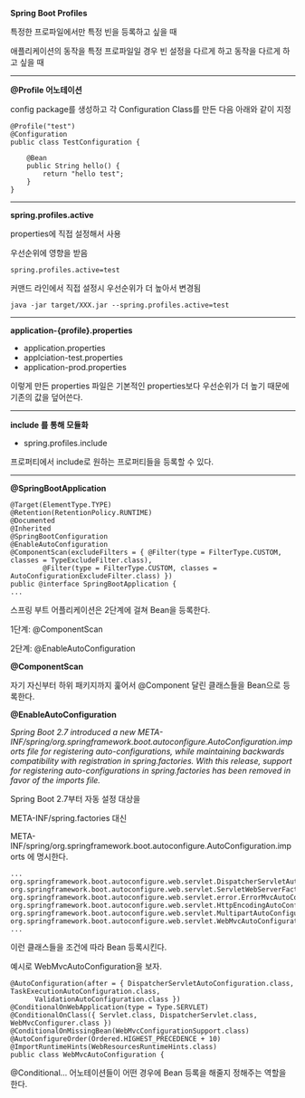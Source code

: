 **Spring Boot Profiles**

특정한 프로파일에서만 특정 빈을 등록하고 싶을 때

애플리케이션의 동작을 특정 프로파일일 경우 빈 설정을 다르게 하고 동작을 다르게 하고 싶을 때

---

**@Profile 어노테이션**

config package를 생성하고 각 Configuration Class를 만든 다음 아래와 같이 지정

```
@Profile("test")
@Configuration
public class TestConfiguration {

    @Bean
    public String hello() {
        return "hello test";
    }
}
```

---

**spring.profiles.active**

properties에 직접 설정해서 사용

우선순위에 영향을 받음

```
spring.profiles.active=test
```

커맨드 라인에서 직접 설정시 우선순위가 더 높아서 변경됨

```
java -jar target/XXX.jar --spring.profiles.active=test
```

---

**application-{profile}.properties**

-   application.properties
-   applciation-test.properties
-   application-prod.properties

이렇게 만든 properties 파일은 기본적인 properties보다 우선순위가 더 높기 때문에 기존의 값을 덮어쓴다.

---

**include 를 통해 모듈화**

-   spring.profiles.include

프로퍼티에서 include로 원하는 프로퍼티들을 등록할 수 있다.

---



**@SpringBootApplication**

```
@Target(ElementType.TYPE)
@Retention(RetentionPolicy.RUNTIME)
@Documented
@Inherited
@SpringBootConfiguration
@EnableAutoConfiguration
@ComponentScan(excludeFilters = { @Filter(type = FilterType.CUSTOM, classes = TypeExcludeFilter.class),
        @Filter(type = FilterType.CUSTOM, classes = AutoConfigurationExcludeFilter.class) })
public @interface SpringBootApplication {
...
```

스프링 부트 어플리케이션은 2단계에 걸쳐 Bean을 등록한다.

1단계: @ComponentScan

2단계: @EnableAutoConfiguration

**@ComponentScan**

자기 자신부터 하위 패키지까지 훑어서 @Component 달린 클래스들을 Bean으로 등록한다.

**@EnableAutoConfiguration**

_Spring Boot 2.7 introduced a new META-INF/spring/org.springframework.boot.autoconfigure.AutoConfiguration.imports file for registering auto-configurations, while maintaining backwards compatibility with registration in spring.factories. With this release, support for registering auto-configurations in spring.factories has been removed in favor of the imports file._

Spring Boot 2.7부터 자동 설정 대상을

META-INF/spring.factories 대신

META-INF/spring/org.springframework.boot.autoconfigure.AutoConfiguration.imports 에 명시한다.

```
...
org.springframework.boot.autoconfigure.web.servlet.DispatcherServletAutoConfiguration
org.springframework.boot.autoconfigure.web.servlet.ServletWebServerFactoryAutoConfiguration
org.springframework.boot.autoconfigure.web.servlet.error.ErrorMvcAutoConfiguration
org.springframework.boot.autoconfigure.web.servlet.HttpEncodingAutoConfiguration
org.springframework.boot.autoconfigure.web.servlet.MultipartAutoConfiguration
org.springframework.boot.autoconfigure.web.servlet.WebMvcAutoConfiguration
...
```

이런 클래스들을 조건에 따라 Bean 등록시킨다.

예시로 WebMvcAutoConfiguration을 보자.

```
@AutoConfiguration(after = { DispatcherServletAutoConfiguration.class, TaskExecutionAutoConfiguration.class,
      ValidationAutoConfiguration.class })
@ConditionalOnWebApplication(type = Type.SERVLET)
@ConditionalOnClass({ Servlet.class, DispatcherServlet.class, WebMvcConfigurer.class })
@ConditionalOnMissingBean(WebMvcConfigurationSupport.class)
@AutoConfigureOrder(Ordered.HIGHEST_PRECEDENCE + 10)
@ImportRuntimeHints(WebResourcesRuntimeHints.class)
public class WebMvcAutoConfiguration {
```

@Conditional... 어노테이션들이 어떤 경우에 Bean 등록을 해줄지 정해주는 역할을 한다.
